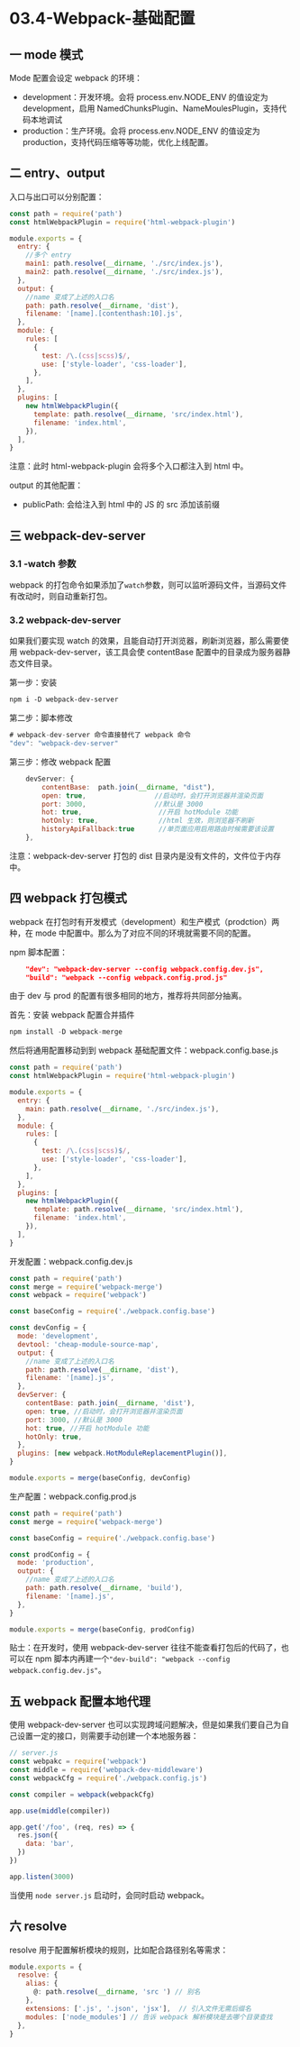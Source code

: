# 03.4-Webpack-基础配置

## 一 mode 模式

Mode 配置会设定 webpack 的环境：

- development：开发环境。会将 process.env.NODE_ENV 的值设定为 development，启用 NamedChunksPlugin、NameMoulesPlugin，支持代码本地调试
- production：生产环境。会将 process.env.NODE_ENV 的值设定为 production，支持代码压缩等等功能，优化上线配置。

## 二 entry、output

入口与出口可以分别配置：

```js
const path = require('path')
const htmlWebpackPlugin = require('html-webpack-plugin')

module.exports = {
  entry: {
    //多个 entry
    main1: path.resolve(__dirname, './src/index.js'),
    main2: path.resolve(__dirname, './src/index.js'),
  },
  output: {
    //name 变成了上述的入口名
    path: path.resolve(__dirname, 'dist'),
    filename: '[name].[contenthash:10].js',
  },
  module: {
    rules: [
      {
        test: /\.(css|scss)$/,
        use: ['style-loader', 'css-loader'],
      },
    ],
  },
  plugins: [
    new htmlWebpackPlugin({
      template: path.resolve(__dirname, 'src/index.html'),
      filename: 'index.html',
    }),
  ],
}
```

注意：此时 html-webpack-plugin 会将多个入口都注入到 html 中。

output 的其他配置：

- publicPath: 会给注入到 html 中的 JS 的 src 添加该前缀

## 三 webpack-dev-server

### 3.1 -watch 参数

webpack 的打包命令如果添加了`watch`参数，则可以监听源码文件，当源码文件有改动时，则自动重新打包。

### 3.2 webpack-dev-server

如果我们要实现 watch 的效果，且能自动打开浏览器，刷新浏览器，那么需要使用 webpack-dev-server，该工具会使 contentBase 配置中的目录成为服务器静态文件目录。

第一步：安装

```txt
npm i -D webpack-dev-server
```

第二步：脚本修改

```js
# webpack-dev-server 命令直接替代了 webpack 命令
"dev": "webpack-dev-server"
```

第三步：修改 webpack 配置

```js
    devServer: {
        contentBase:  path.join(__dirname, "dist"),
        open: true,                 //启动时，会打开浏览器并渲染页面
        port: 3000,                 //默认是 3000
        hot: true,                   //开启 hotModule 功能
        hotOnly: true,               //html 生效，则浏览器不刷新
        historyApiFallback:true      //单页面应用启用路由时候需要该设置
    },
```

注意：webpack-dev-server 打包的 dist 目录内是没有文件的，文件位于内存中。

## 四 webpack 打包模式

webpack 在打包时有开发模式（development）和生产模式（prodction）两种，在 mode 中配置中。那么为了对应不同的环境就需要不同的配置。

npm 脚本配置：

```json
    "dev": "webpack-dev-server --config webpack.config.dev.js",
    "build": "webpack --config webpack.config.prod.js"
```

由于 dev 与 prod 的配置有很多相同的地方，推荐将共同部分抽离。

首先：安装 webpack 配置合并插件

```js
npm install -D webpack-merge
```

然后将通用配置移动到到 webpack 基础配置文件：webpack.config.base.js

```js
const path = require('path')
const htmlWebpackPlugin = require('html-webpack-plugin')

module.exports = {
  entry: {
    main: path.resolve(__dirname, './src/index.js'),
  },
  module: {
    rules: [
      {
        test: /\.(css|scss)$/,
        use: ['style-loader', 'css-loader'],
      },
    ],
  },
  plugins: [
    new htmlWebpackPlugin({
      template: path.resolve(__dirname, 'src/index.html'),
      filename: 'index.html',
    }),
  ],
}
```

开发配置：webpack.config.dev.js

```js
const path = require('path')
const merge = require('webpack-merge')
const webpack = require('webpack')

const baseConfig = require('./webpack.config.base')

const devConfig = {
  mode: 'development',
  devtool: 'cheap-module-source-map',
  output: {
    //name 变成了上述的入口名
    path: path.resolve(__dirname, 'dist'),
    filename: '[name].js',
  },
  devServer: {
    contentBase: path.join(__dirname, 'dist'),
    open: true, //启动时，会打开浏览器并渲染页面
    port: 3000, //默认是 3000
    hot: true, //开启 hotModule 功能
    hotOnly: true,
  },
  plugins: [new webpack.HotModuleReplacementPlugin()],
}

module.exports = merge(baseConfig, devConfig)
```

生产配置：webpack.config.prod.js

```js
const path = require('path')
const merge = require('webpack-merge')

const baseConfig = require('./webpack.config.base')

const prodConfig = {
  mode: 'production',
  output: {
    //name 变成了上述的入口名
    path: path.resolve(__dirname, 'build'),
    filename: '[name].js',
  },
}

module.exports = merge(baseConfig, prodConfig)
```

贴士：在开发时，使用 webpack-dev-server 往往不能查看打包后的代码了，也可以在 npm 脚本内再建一个`"dev-build": "webpack --config webpack.config.dev.js"`。

## 五 webpack 配置本地代理

使用 webpack-dev-server 也可以实现跨域问题解决，但是如果我们要自己为自己设置一定的接口，则需要手动创建一个本地服务器：

```js
// server.js
const webpakc = require('webpack')
const middle = require('webpack-dev-middleware')
const webpackCfg = require('./webpack.config.js')

const compiler = webpack(webpackCfg)

app.use(middle(compiler))

app.get('/foo', (req, res) => {
  res.json({
    data: 'bar',
  })
})

app.listen(3000)
```

当使用 `node server.js` 启动时，会同时启动 webpack。

## 六 resolve

resolve 用于配置解析模块的规则，比如配合路径别名等需求：

```js
module.exports = {
  resolve: {
    alias: {
      @: path.resolve(__dirname, 'src ') // 别名
    },
    extensions: ['.js', '.json', 'jsx'],  // 引入文件无需后缀名
    modules: ['node_modules'] // 告诉 webpack 解析模块是去哪个目录查找
  },
}
```

